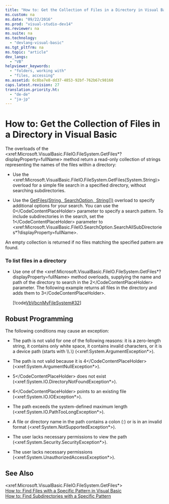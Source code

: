 ```yaml
---
title: "How to: Get the Collection of Files in a Directory in Visual Basic"
ms.custom: na
ms.date: "09/22/2016"
ms.prod: "visual-studio-dev14"
ms.reviewer: na
ms.suite: na
ms.technology: 
  - "devlang-visual-basic"
ms.tgt_pltfrm: na
ms.topic: "article"
dev_langs: 
  - "VB"
helpviewer_keywords: 
  - "folders, working with"
  - "files, accessing"
ms.assetid: 6c8ba7e8-dd37-4853-92bf-762b67c98160
caps.latest.revision: 27
translation.priority.ht: 
  - "de-de"
  - "ja-jp"
---
```

# How to: Get the Collection of Files in a Directory in Visual Basic
The overloads of the \<xref:Microsoft.VisualBasic.FileIO.FileSystem.GetFiles*?displayProperty=fullName> method return a read-only collection of strings representing the names of the files within a directory:  
  
-   Use the \<xref:Microsoft.VisualBasic.FileIO.FileSystem.GetFiles(System.String)> overload for a simple file search in a specified directory, without searching subdirectories.  
  
-   Use the [GetFiles(String, SearchOption, String\[\])](assetId:///M:Microsoft.VisualBasic.FileIO.FileSystem.GetFiles(System.String,Microsoft.VisualBasic.FileIO.SearchOption,System.String[])?qualifyHint=False&autoUpgrade=False) overload to specify additional options for your search. You can use the <CodeContentPlaceHolder>0\</CodeContentPlaceHolder> parameter to specify a search pattern. To include subdirectories in the search, set the <CodeContentPlaceHolder>1\</CodeContentPlaceHolder> parameter to \<xref:Microsoft.VisualBasic.FileIO.SearchOption.SearchAllSubDirectories*?displayProperty=fullName>.  
  
 An empty collection is returned if no files matching the specified pattern are found.  
  
### To list files in a directory  
  
-   Use one of the \<xref:Microsoft.VisualBasic.FileIO.FileSystem.GetFiles*?displayProperty=fullName> method overloads, supplying the name and path of the directory to search in the <CodeContentPlaceHolder>2\</CodeContentPlaceHolder> parameter. The following example returns all files in the directory and adds them to <CodeContentPlaceHolder>3\</CodeContentPlaceHolder>.  
  
     [!code[VbVbcnMyFileSystem#32](../vs140/codesnippet/VisualBasic/how-to--get-the-collection-of-files-in-a-directory-in-visual-basic_1.vb)]  
  
## Robust Programming  
 The following conditions may cause an exception:  
  
-   The path is not valid for one of the following reasons: it is a zero-length string, it contains only white space, it contains invalid characters, or it is a device path (starts with \\\\.\\) (\<xref:System.ArgumentException*>).  
  
-   The path is not valid because it is <CodeContentPlaceHolder>4\</CodeContentPlaceHolder> (\<xref:System.ArgumentNullException*>).  
  
-   <CodeContentPlaceHolder>5\</CodeContentPlaceHolder> does not exist (\<xref:System.IO.DirectoryNotFoundException*>).  
  
-   <CodeContentPlaceHolder>6\</CodeContentPlaceHolder> points to an existing file (\<xref:System.IO.IOException*>).  
  
-   The path exceeds the system-defined maximum length (\<xref:System.IO.PathTooLongException*>).  
  
-   A file or directory name in the path contains a colon (:) or is in an invalid format (\<xref:System.NotSupportedException*>).  
  
-   The user lacks necessary permissions to view the path (\<xref:System.Security.SecurityException*>).  
  
-   The user lacks necessary permissions (\<xref:System.UnauthorizedAccessException*>).  
  
## See Also  
 \<xref:Microsoft.VisualBasic.FileIO.FileSystem.GetFiles*>   
 [How to: Find Files with a Specific Pattern in Visual Basic](../vs140/how-to--find-files-with-a-specific-pattern-in-visual-basic.md)   
 [How to: Find Subdirectories with a Specific Pattern](../vs140/how-to--find-subdirectories-with-a-specific-pattern-in-visual-basic.md)